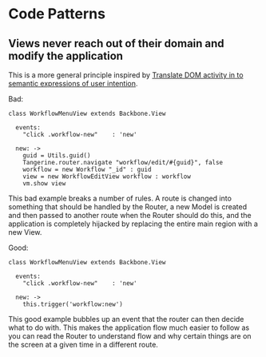 # Code Patterns

## Views never reach out of their domain and modify the application
This is a more general principle inspired by [Translate DOM activity in to semantic expressions of user intention](https://www.foraker.com/blog/backbone-js-organizational-patterns).

Bad:
```
class WorkflowMenuView extends Backbone.View

  events:
    "click .workflow-new"    : 'new'

  new: ->
    guid = Utils.guid()
    Tangerine.router.navigate "workflow/edit/#{guid}", false
    workflow = new Workflow "_id" : guid
    view = new WorkflowEditView workflow : workflow
    vm.show view
```
This bad example breaks a number of rules. A route is changed into something that should be handled by the Router, a new Model is created and then passed to another route when the Router should do this, and the application is completely hijacked by replacing the entire main region with a new View.

Good:
```
class WorkflowMenuView extends Backbone.View

  events:
    "click .workflow-new"    : 'new'

  new: ->
    this.trigger('workflow:new')
```
This good example bubbles up an event that the router can then decide what to do with. This makes the application flow much easier to follow as you can read the Router to understand flow and why certain things are on the screen at a given time in a different route.

